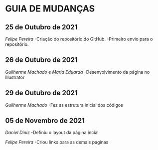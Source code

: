 # GUIA DE MUDANÇAS

## 25 de Outubro de 2021

_Felipe Pereira_
-Criação do repositório do GitHub.
-Primeiro envio para o repositório.

## 26 de Outubro de 2021

_Guilherme Machado e Maria Eduarda_
-Desenvolvimento da página no Illustrator

## 29 de Outubro de 2021

_Guilherme Machado_
-Fez as estrutura inicial dos códigos
 
## 05 de Novembro de 2021

_Daniel Diniz_
-Definiu o layout da página incial

_Felipe Pereira_
-Criou links para as demais paginas
